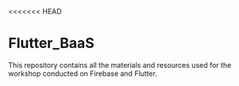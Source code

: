 <<<<<<< HEAD
# Flutter_BaaS
This repository contains all the materials and resources used for the workshop conducted on Firebase and Flutter.